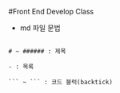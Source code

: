 #Front End Develop Class

- md 파일 문법

````

# ~ ###### : 제목

- : 목록

``` ~ ``` : 코드 블럭(backtick)

````
